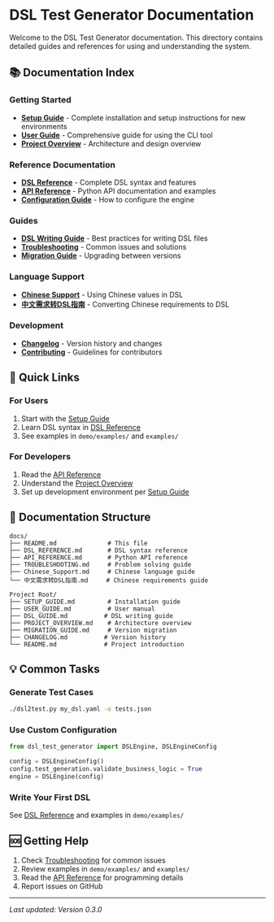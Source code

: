 # DSL Test Generator Documentation

Welcome to the DSL Test Generator documentation. This directory contains detailed guides and references for using and understanding the system.

## 📚 Documentation Index

### Getting Started
- [**Setup Guide**](../SETUP_GUIDE.md) - Complete installation and setup instructions for new environments
- [**User Guide**](../USER_GUIDE.md) - Comprehensive guide for using the CLI tool
- [**Project Overview**](../PROJECT_OVERVIEW.md) - Architecture and design overview

### Reference Documentation
- [**DSL Reference**](DSL_REFERENCE.md) - Complete DSL syntax and features
- [**API Reference**](API_REFERENCE.md) - Python API documentation and examples
- [**Configuration Guide**](../USER_GUIDE.md#configuration) - How to configure the engine

### Guides
- [**DSL Writing Guide**](../DSL_GUIDE.md) - Best practices for writing DSL files
- [**Troubleshooting**](TROUBLESHOOTING.md) - Common issues and solutions
- [**Migration Guide**](../MIGRATION_GUIDE.md) - Upgrading between versions

### Language Support
- [**Chinese Support**](Chinese_Support.md) - Using Chinese values in DSL
- [**中文需求转DSL指南**](中文需求转DSL指南.md) - Converting Chinese requirements to DSL

### Development
- [**Changelog**](../CHANGELOG.md) - Version history and changes
- [**Contributing**](../CONTRIBUTING.md) - Guidelines for contributors

## 🚀 Quick Links

### For Users
1. Start with the [Setup Guide](../SETUP_GUIDE.md)
2. Learn DSL syntax in [DSL Reference](DSL_REFERENCE.md)
3. See examples in `demo/examples/` and `examples/`

### For Developers
1. Read the [API Reference](API_REFERENCE.md)
2. Understand the [Project Overview](../PROJECT_OVERVIEW.md)
3. Set up development environment per [Setup Guide](../SETUP_GUIDE.md#development-setup)

## 📖 Documentation Structure

```
docs/
├── README.md              # This file
├── DSL_REFERENCE.md       # DSL syntax reference
├── API_REFERENCE.md       # Python API reference
├── TROUBLESHOOTING.md     # Problem solving guide
├── Chinese_Support.md     # Chinese language guide
└── 中文需求转DSL指南.md     # Chinese requirements guide

Project Root/
├── SETUP_GUIDE.md         # Installation guide
├── USER_GUIDE.md          # User manual
├── DSL_GUIDE.md          # DSL writing guide
├── PROJECT_OVERVIEW.md    # Architecture overview
├── MIGRATION_GUIDE.md     # Version migration
├── CHANGELOG.md          # Version history
└── README.md             # Project introduction
```

## 💡 Common Tasks

### Generate Test Cases
```bash
./dsl2test.py my_dsl.yaml -o tests.json
```

### Use Custom Configuration
```python
from dsl_test_generator import DSLEngine, DSLEngineConfig

config = DSLEngineConfig()
config.test_generation.validate_business_logic = True
engine = DSLEngine(config)
```

### Write Your First DSL
See [DSL Reference](DSL_REFERENCE.md) and examples in `demo/examples/`

## 🆘 Getting Help

1. Check [Troubleshooting](TROUBLESHOOTING.md) for common issues
2. Review examples in `demo/examples/` and `examples/`
3. Read the [API Reference](API_REFERENCE.md) for programming details
4. Report issues on GitHub

---

*Last updated: Version 0.3.0*